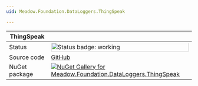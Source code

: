```yaml
---
uid: Meadow.Foundation.DataLoggers.ThingSpeak

---
```


| ThingSpeak | |
|--------|--------|
| Status | <img src="https://img.shields.io/badge/Working-brightgreen" style="width: auto; height: -webkit-fill-available;" alt="Status badge: working" /> |
| Source code | [GitHub](https://github.com/WildernessLabs/Meadow.Foundation/tree/main/Source/Meadow.Foundation.Libraries_and_Frameworks/DataLoggers.ThingSpeak) |
| NuGet package | <a href="https://www.nuget.org/packages/Meadow.Foundation.DataLoggers.ThingSpeak/" target="_blank"><img src="https://img.shields.io/nuget/v/Meadow.Foundation.DataLoggers.ThingSpeak.svg?label=Meadow.Foundation.DataLoggers.ThingSpeak" alt="NuGet Gallery for Meadow.Foundation.DataLoggers.ThingSpeak" /></a> |

